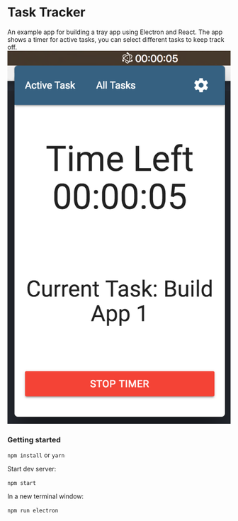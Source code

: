 # Task Tracker

An example app for building a tray app using Electron and React.
The app shows a timer for active tasks, you can select different tasks to keep track off.
![screenshot](/src/assets/timer.png?raw=true "Screenshot")

### Getting started

`npm install` or `yarn`

Start dev server:

`npm start`

In a new terminal window:

`npm run electron`
